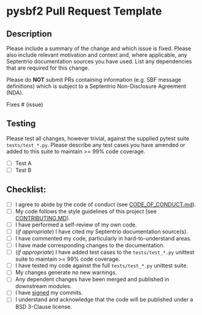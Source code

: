 # pysbf2 Pull Request Template

## Description

Please include a summary of the change and which issue is fixed. Please also include relevant motivation and context and, where applicable, any Septentrio documentation sources you have used. List any dependencies that are required for this change.

Please do **NOT** submit PRs containing information (e.g. SBF message definitions) which is subject to a Septentrio Non-Disclosure Agreement (NDA).

Fixes # (issue)

## Testing

Please test all changes, however trivial, against the supplied pytest suite `tests/test_*.py`. Please describe any test cases you have amended or added to this suite to maintain >= 99% code coverage.

- [ ] Test A
- [ ] Test B

## Checklist:

- [ ] I agree to abide by the code of conduct (see [CODE_OF_CONDUCT.md](https://github.com/semuconsulting/pysbf2/blob/master/CODE_OF_CONDUCT.md)).
- [ ] My code follows the style guidelines of this project (see [CONTRIBUTING.MD](https://github.com/semuconsulting/pysbf2/blob/master/CONTRIBUTING.md)).
- [ ] I have performed a self-review of my own code.
- [ ] (*if appropriate*) I have cited my Septentrio documentation source(s).
- [ ] I have commented my code, particularly in hard-to-understand areas.
- [ ] I have made corresponding changes to the documentation.
- [ ] (*if appropriate*) I have added test cases to the `tests/test_*.py` unittest suite to maintain >= 99% code coverage.
- [ ] I have tested my code against the full `tests/test_*.py` unittest suite.
- [ ] My changes generate no new warnings.
- [ ] Any dependent changes have been merged and published in downstream modules.
- [ ] I have [signed](https://docs.github.com/en/authentication/managing-commit-signature-verification/signing-commits) my commits.
- [ ] I understand and acknowledge that the code will be published under a BSD 3-Clause license.
